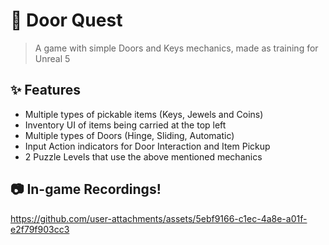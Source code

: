 # 🚪 Door Quest
> A game with simple Doors and Keys mechanics, made as training for Unreal 5 

## ✨ Features
- Multiple types of pickable items (Keys, Jewels and Coins)
- Inventory UI of items being carried at the top left
- Multiple types of Doors (Hinge, Sliding, Automatic)
- Input Action indicators for Door Interaction and Item Pickup
- 2 Puzzle Levels that use the above mentioned mechanics

## 📷 In-game Recordings!

https://github.com/user-attachments/assets/5ebf9166-c1ec-4a8e-a01f-e2f79f903cc3

